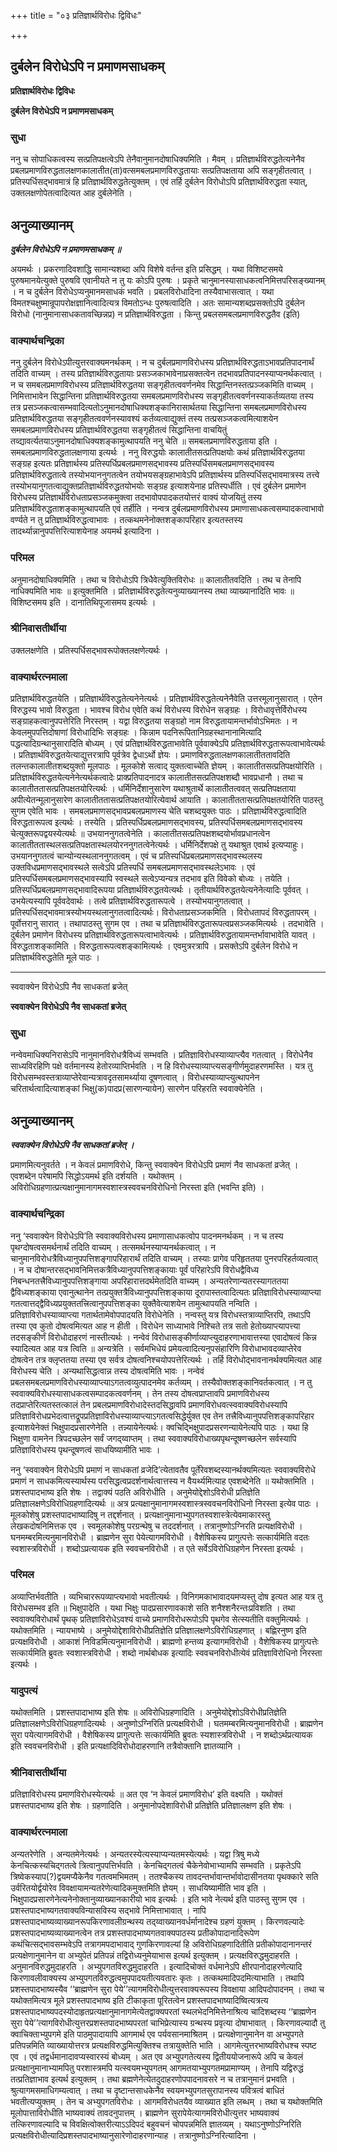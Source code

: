 +++
title = "०३ प्रतिज्ञार्थविरोधः द्विविधः"

+++


## दुर्बलेन विरोधेऽपि न प्रमाणमसाधकम्

**प्रतिज्ञार्थविरोधः द्विविधः**

**दुर्बलेन विरोधेऽपि न प्रमाणमसाधकम्**

### **सुधा**

ननु च सोपाधिकत्वस्य सत्प्रतिपक्षत्वेऽपि तेनैवानुमानदोषाधिक्यमिति । मैवम् । प्रतिज्ञार्थविरुद्धतेत्यनेनैव प्रबलप्रमाणविरुद्धतालक्षणकालातीत(ता)वत्समबलप्रमाणविरुद्धतायाः सत्प्रतिपक्षताया अपि सङ्गृहीतत्वात् । प्रतिस्पर्धिसद्भावमात्रं हि प्रतिज्ञार्थविरुद्धतेत्युक्तम् । एवं तर्हि दुर्बलेन विरोधोऽपि प्रतिज्ञार्थविरुद्धता स्यात्, उक्तलक्षणोपेतत्वादित्यत आह दुर्बलेनेति ।

## **अनुव्याख्यानम्**

***दुर्बलेन विरोधेऽपि न प्रमाणमसाधकम् ॥***

अयमर्थः । प्रकरणादिवशाद्धि सामान्यशब्दा अपि विशेषे वर्तन्त इति प्रसिद्धम् । यथा विशिष्टसमये पुरुषमानयेत्युक्ते पुरुषवि एवानीयते न तु यः कोऽपि पुरुषः । प्रकृते चानुमानस्यासाधकत्वनिमित्तपरिसङ्ख्यानम् । न च दुर्बलेन विरोधेऽप्यनुमानमसाधकं भवति । प्रबलविरोधादिना तस्यैवाभासत्वात् । यथा विमतश्चक्षुष्मान्रूपापरोक्षज्ञानित्वादित्यत्र विमतोऽन्धः पुरुषत्वादिति । अतः सामान्यशब्दप्रसक्तोऽपि दुर्बलेन विरोधो (नानुमानासाधकतावच्छिन्नप्र) न प्रतिज्ञार्थविरुद्धता । किन्तु प्रबलसमबलप्रमाणविरुद्धतैव (इति)

### **वाक्यार्थचन्द्रिका**

ननु दुर्बलेन विरोधेऽपीत्युत्तरवाक्यमनर्थकम् । न च दुर्बलप्रमाणविरोधस्य प्रतिज्ञार्थविरुद्धताऽभावप्रतिपादनार्थं तदिति वाच्यम् । तस्य प्रतिज्ञार्थविरुद्धतायाः प्रसञ्जकाभावेनाप्रसक्तत्वेन तदभावप्रतिपादनस्याप्यनर्थकत्वात् । न च समबलप्रमाणविरोधस्य प्रतिज्ञार्थविरुद्धतया सङ्गृहीतत्ववर्णनमेव सिद्धान्तिनस्तत्प्रञ्जकमिति वाच्यम् । निमित्ताभावेन सिद्धान्तिना प्रतिज्ञार्थविरुद्धतया समबलप्रमाणविरोधस्य सङ्गृहीतत्ववर्णनस्याकर्तव्यतया तस्य तत्र प्रसञ्जकत्वासम्भवादित्यतोऽनुमानदोषाधिक्यशङ्कानिरासार्थतया सिद्धान्तिना समबलप्रमाणविरोधस्य प्रतिज्ञार्थविरुद्धतया सङ्गृहीतत्ववर्णनस्यावश्यं कर्तव्यत्वाद्युक्तं तस्य तत्प्रसञ्जकत्वमित्याशयेन समबलप्रमाणविरोधस्य प्रतिज्ञार्थविरुद्धतया सङ्गृहीतत्वं सिद्धान्तिना वाचयितुं तव्द्यावर्त्यतयाऽनुमानदोषाधिक्यशङ्कामुत्थापयति ननु चेति ॥ समबलप्रमाणविरुद्धताया इति । समबलप्रमाणविरुद्धतालक्षणाया इत्यर्थः । ननु विरुद्धयोः कालातीतसत्प्रतिपक्षयोः कथं प्रतिज्ञार्थविरुद्धतया सङ्ग्रह इत्यतः प्रतिज्ञार्थस्य प्रतिस्पर्धिप्रबलप्रमाणसद्भावस्य प्रतिस्पर्धिसमबलप्रमाणसद्भावस्य प्रतिज्ञार्थविरुद्धतात्वे तस्योभयाननुगतत्वेन तयोभयसङ्ग्रहाभावेऽपि प्रतिज्ञार्थस्य प्रतिस्पर्धिसद्भावमात्रस्य तत्त्वे तस्योभयानुगतत्वाद्युक्तप्रतिज्ञार्थविरुद्धतयोभयोः सङ्ग्रह इत्याशयेनाह प्रतिस्पर्धीति । एवं दुर्बलेन प्रमाणेन विरोधस्य प्रतिज्ञार्थविरोधताप्रसञ्जकमुक्त्वा तदभावोपपादकतयोत्तरं वाक्यं योजयितुं तस्य प्रतिज्ञार्थविरुद्धताशङ्कामुत्थापयति एवं तर्हीति । नन्वत्र दुर्बलप्रमाणविरोधस्य प्रमाणासाधकत्वसम्पादकत्वाभावो वर्ण्यते न तु प्रतिज्ञार्थविरुद्धत्वाभावः । तत्कथमनेनोक्तशङ्कापरिहार इत्यतस्तस्य तादर्थ्यान्नानुपपत्तिरित्याशयेनाह अयमर्थ इत्यादिना ।

### **परिमल**

अनुमानदोषाधिक्यमिति । तथा च विरोधोऽपि त्रिधैवेत्युक्तिविरोधः ॥ कालातीतवदिति । तथ च तेनापि नाधिक्यमिति भावः ॥ इत्युक्तमिति । प्रतिज्ञार्थविरुद्धतेत्यनुव्याख्यानस्य तथा व्याख्यानादिति भावः ॥ विशिष्टसमय इति । दानातिथिपूजासमय इत्यर्थः ।

### **श्रीनिवासतीर्थीया**

उक्तलक्षणेति । प्रतिस्पर्धिसद्भावरूपोक्तलक्षणेत्यर्थः ।

### **वाक्यार्थरत्नमाला**

प्रतिज्ञार्थविरुद्धतयेति । प्रतिज्ञार्थविरुद्धतेत्यनेनेत्यर्थः । प्रतिज्ञार्थविरुद्धतेत्यनेनैवेति उत्तरमूलानुसारात् । एतेन विरुद्धस्य भावो विरुद्धता । भावश्च विरोध एवेति कथं विरोधस्य विरोधेन सङ्ग्रहः । विरोधावृत्तेर्विरोधस्य सङ्ग्राहकत्वानुपपत्तेरिति निरस्तम् । यद्वा विरुद्धतया सङ्ग्रहो नाम विरुद्धतायामन्तर्भावोऽभिमतः । न केवलमुपपत्तिदोषाणां विरोधादिभिः सङ्ग्रहः । किन्नाम पदनिरूपितानिग्रहस्थानानामित्यादि पद्धत्यादिग्रन्थानुसारादिति बोध्यम् । एवं प्रतिज्ञार्थविरुद्धताभावेति पूर्ववाक्येऽपि प्रतिज्ञार्थविरुद्धतारूपत्वाभावेत्यर्थः । प्रतिज्ञार्थविरुद्धतयेत्याद्युत्तरत्रापि पूर्वत्रेव द्वेधाऽर्थो ज्ञेयः । प्रमाणविरुद्धतालक्षणकालातीततावदिति तलन्तकालातीतशब्दयुक्तो मूलपाठः । मूलकोशे सत्वाद् युक्तत्वाच्चेति ज्ञेयम् । कालातीतसत्प्रतिपक्षयोरिति । प्रतिज्ञार्थविरुद्धतयेत्यनेनेत्यर्थकत्वादेः प्राक्प्रतिपादनादत्र कालातीतसत्प्रतिपक्षशब्दौ भावप्रधानौ । तथा च कालातीततासत्प्रतिपक्षतयोरित्यर्थः । धर्मिनिर्देशानुसारेण यथाश्रुतार्थे कालातीतत्ववत् सत्प्रतिपक्षताया अपीत्येतन्मूलानुसारेण कालातीततासत्प्रतिपक्षतयोरित्येवार्थ आयाति । कालातीततासत्प्रतिपक्षतयोरिति पाठस्तु सुगम एवेति भावः । समबलप्रमाणसद्भावप्रबलप्रमाणस्य चेति चशब्दयुक्तः पाठः । प्रतिज्ञार्थविरुद्धत्वादिति विरुद्धतारूपत्व इत्यर्थः । तस्येति । प्रतिस्पर्धिप्रबलप्रमाणसद्भावस्य, प्रतिस्पर्धिसमबलप्रमाणसद्भावस्य चेत्युक्तरूपद्वयस्येत्यर्थः ॥ उभयाननुगतत्वेनेति । कालातीतसत्प्रतिपक्षशब्दयोर्भावप्रधानत्वेन कालातीततास्थलसत्प्रतिपक्षतास्थलयोरननुगतत्वेनेत्यर्थः । धर्मिनिर्देशपक्षे तु यथाश्रुत एवार्थ इत्यप्याहुः। उभयाननुगतत्वं चान्योन्यस्थलाननुगतत्वम् । एवं च प्रतिस्पर्धिप्रबलप्रमाणसद्भावस्थलस्य उक्तविधप्रमाणसद्भावस्थले सत्वेऽपि प्रतिस्पर्धि समबलप्रमाणसद्भावस्थलेऽभावः । एवं प्रतिस्पर्धिसमबलप्रमाणसद्भावस्यापि स्वस्थले सत्वेऽप्यन्यत्र तदभाव इति विवेको बोध्यः । तयेति । प्रतिस्पर्धिप्रबलप्रमाणसद्भावादिरूपया प्रतिज्ञार्थविरुद्धतयेत्यर्थः । तृतीयार्थविरुद्धतयेत्यनेनेत्यादिः पूर्ववत् । उभयेत्यस्यापि पूर्ववदेवार्थः । तत्वे प्रतिज्ञार्थविरुद्धतारूपत्वे । तस्योभयानुगतत्वात् । प्रतिस्पर्धिसद्भावमात्रस्योभयस्थलानुगतत्वादित्यर्थः। विरोधताप्रसञ्जकमिति । विरोधतापदं विरुद्धतापरम् । पूर्वोत्तरानु सारात् । तथापाठस्तु सुगम एव । तथा च प्रतिज्ञार्थविरुद्धतारूपत्वप्रसञ्जकमित्यर्थः । तदभावेति । दुर्बलेन प्रमाणेन विरोधस्य प्रतिज्ञार्थविरुद्धतारूपत्वाभावेत्यर्थः । प्रतिज्ञार्थविरुद्धतायामन्तर्भावाभावेति यावत् । विरुद्धताशङ्कामिति । विरुद्धतारूपत्वशङ्कामित्यर्थः । एवमुत्ररत्रापि । प्रसक्तेऽपि दुर्बलेन विरोधे न प्रतिज्ञार्थविरुद्धतेति मूले पाठः ।





------------------------------------------------------------------------

स्ववाक्येन विरोधेऽपि नैव साधकतां ब्रजेत्

**स्ववाक्येन विरोधेऽपि नैव साधकतां ब्रजेत्**

### **सुधा**

नन्वेवमाधिक्यनिरासेऽपि नानुमानविरोधत्रैविध्यं सम्भवति । प्रतिज्ञाविरोधस्याव्याप्त्यैव गतत्वात् । विरोधेनैव साध्यविरहिणि पक्षे वर्तमानस्य हेतोरव्याप्तिर्भवति । न हि विरोधस्याव्याप्त्यसङ्गीर्णमुदाहरणमस्ति । यत्र तु विरोधसम्भवस्तत्राव्याप्तेरेवान्यत्रावदृतसामर्थ्याया दूषणत्वात् । विरोधस्याव्याप्त्युत्थापनेन चरितार्थत्वादित्याशङ्कां भिक्षु(क)पादप्र(सारणन्यायेन) सारणेन परिहरति स्ववाक्येनेति ।

## **अनुव्याख्यानम्**

***स्ववाक्येन विरोधेऽपि नैव साधकतां ब्रजेत् ।***

प्रमाणमित्यनुवर्तते । न केवलं प्रमाणविरोधे, किन्तु स्ववाक्येन विरोधेऽपि प्रमाणं नैव साधकतां व्रजेत् । एवशब्देन परेषामपि सिद्धोऽयमर्थ इति दर्शयति । यथोक्तम् । अविरोधिग्रहणात्प्रत्यक्षानुमानागमस्वशास्त्रस्ववचनविरोधिनो निरस्ता इति (भवन्ति इति) ।

### **वाक्यार्थचन्द्रिका**

ननु ‘स्ववाक्येन विरोधेऽपि’ति स्ववाक्यविरोधस्य प्रमाणासाधकत्वोप पादनमनर्थकम् । न च तस्य पृथग्दोषत्वसमर्थनार्थं तदिति वाच्यम् । तत्समर्थनस्याप्यनर्थकत्वात् । न चानुमानविरोधत्रैविध्यानुपपत्तिशङ्गापरिहारार्थं तदिति वाच्यम् । तस्याः प्रागेव परिहृततया पुनरपरिहर्तव्यत्वात् । न च दोषान्तरसद्भावनिमित्तकत्रैविध्यानुपपत्तिशङ्कायाः पूर्वं परिहारेऽपि विरोधद्वैविध्य निबन्धनतत्त्रैविध्यानुपपत्तिशङ्गाया अपरिहारात्तदर्थमेतदिति वाच्यम् । अन्यतरेणान्यतरस्यागततया द्वैविध्यशङ्काया एवानुत्थानेन तत्प्रयुक्तत्रैविध्यानुपपत्तिशङ्काया दूरापास्तत्वादित्यतः प्रतिज्ञाविरोधस्याव्याप्त्या गतत्वात्तद्द्वैविध्यप्रयुक्ततत्त्रित्वानुपपत्तिशङ्का युक्तैवेत्याशयेन तामुत्थापयति नन्विति । प्रतिज्ञाविरोधस्याव्याप्त्या गतार्थतामेवोपपादयति विरोधेनेति । नन्वस्तु यत्र विरोधस्तत्राव्याप्तिरपि, तथाऽपि तस्या एव कुतो दोषत्वमित्यत आह न हीती । विरोधेन साध्याभावे निश्चिते तत्र सतो हेतोख्याप्त्यापत्त्या तदसङ्कीर्णं विरोधोदाहरणं नास्तीत्यर्थः । नन्वेवं विरोधासङ्कीर्णाव्याप्त्युदाहरणाभावात्तस्या एवादोषत्वं किन्न स्यादित्यत आह यत्र त्विति ॥ अन्यत्रेति । सर्वमभिधेयं प्रमेयत्वादित्यनुपसंहारिणि विरोधाभावदव्याप्तेरेव दोषत्वेन तत्र क्लृप्ततया तस्या एव सर्वत्र दोषत्वनिश्चयोपपत्तेरित्यर्थः । तर्हि विरोधोद्भावनानर्थक्यमित्यत आह विरोधस्य चेति । अन्यथासिद्धत्वान्न तस्य दोषत्वमिति भावः । नन्वेवं प्रबलसमबलप्रमाणविरोधस्याव्याप्त्याऽगतत्वव्युत्पादनमेव कर्तव्यम् । तस्यैवोक्तशङ्कानिवर्तकत्वात् । न तु स्ववाक्यविरोधस्यासाधकत्वसम्पादकत्ववर्णनम् । तेन तस्य दोषत्वप्राप्तावपि प्रमाणविरोधस्य तदप्राप्तेरित्यतस्तत्कालं तेन प्रबलप्रमाणविरोधादेस्तदसिद्धावपि प्रमाणविरोधवत्स्ववाक्यविरोधस्यापि प्रतिज्ञाविरोधप्रभेदत्वात्तद्रूपप्रतिज्ञाविरोधस्याव्याप्त्याऽगतत्वसिद्धेर्युक्त एव तेन तत्त्रैविध्यानुपपत्तिशङ्कापरिहार इत्याशयेनेक्तं भिक्षुपादप्रसारणेनेति । तन्न्यायेनेत्यर्थः। क्वचिद्भिक्षुपादप्रसरणन्यायेनेत्यपि पाठः । यथा हि भिक्षुणा वामनेन त्रिपदच्छलेन सर्वं जगद्य्वाप्तम् । तथा स्ववाक्यविरोधाख्यपृथन्दूषणच्छलेन सर्वस्यापि प्रतिज्ञाविरोधस्य पृथन्दूषणत्वं साधयिष्यामीति भावः ।

ननु ‘स्ववाक्येन विरोधेऽपि प्रमाणं न साधकतां व्रजेदि’त्येतावतैव पूर्तेरेवशब्दस्यानर्थक्यमित्यतः स्ववाक्यविरोधे प्रमाणं न साधकमित्यस्यार्थस्य परसिद्धत्वप्रदर्शनार्थत्वात्तस्य न वैयर्थ्यमित्याह एवशब्देनेति ॥ यथोक्तमिति । प्रशस्तपादभाष्य इति शेषः । तद्वाक्यं पठति अविरोधीति । अनुमेयोद्देशोऽविरोधी प्रतिज्ञेति प्रतिज्ञालक्षणेऽविरोधिग्रहणादित्यर्थः ॥ अत्र प्रत्यक्षानुमानागमस्वशास्त्रस्ववचनविरोधिनो निरस्ता इत्येव पाठः । मूलकोशेषु प्रशस्तपादभाष्यादिषु न तद्दर्शनात् । प्रत्यक्षानुमानाभ्युपगतस्वशास्त्रेत्येवमाकारस्तु लेखकदोषनिमित्तक एव । स्वमूलकोशेषु परग्रन्थेषु च तददर्शनात् । तत्रानुष्णोऽग्निरति प्रत्यक्षविरोधी । घनमम्बरमित्यनुमानविरोधी । ब्राह्मणेन सुरा पेयेत्यागमविरोधी । वैशेषिकस्य प्रागुत्पत्तेः सत्कार्यमिति वदतः स्वशास्त्रविरोधी । शब्दोऽप्रत्यायक इति स्ववचनविरोधी । त एते सर्वेऽविरोधिग्रहणेन निरस्ता इत्यर्थः ।

### **परिमल**

अव्याप्तिर्भवतीति । व्यभिचाररूपव्याप्त्यभावो भवतीत्यर्थः । विनिगमकाभावादयमप्यस्तु दोष इत्यत आह यत्र तु विरोधसम्भव इति ॥ भिक्षुपादेति । यथा भिक्षुः पादप्रसारणावकाशे सति शनैश्शनैरन्तःप्रविशति । तथा स्ववाक्यविरोधार्थं पृथक् प्रतिज्ञाविरोधेऽवश्यं वाच्ये प्रमाणविरोधरूपोऽपि पृथगेव सेत्स्यतीति वक्तुमित्यर्थः । यथोक्तमिति । न्यायभाष्ये । अनुमेयोद्देशाविरोधीप्रतिज्ञेति प्रतिज्ञालक्षणेऽविरोधिग्रहणात् । बह्णिरनुष्ण इति प्रत्यक्षविरोधी । आकाशं निविडमित्यनुमानविरोधी । ब्राह्मणो हन्तव्य इत्यागमविरोधी । वैशेषिकस्य प्रागुत्पत्तेः सत्कार्यमिति ब्रुवतः स्वशास्त्रविरोधी । शब्दो नार्थबोधक इत्यादिः स्ववचनविरोधीत्येवं प्रतिज्ञाविरोधिनो निरस्ता इत्यर्थः ।

### **यादुपत्यं**

यथोक्तमिति । प्रशस्तपादाभाष्य इति शेषः ॥ अविरोधिग्रहणादिति । अनुमेयोद्देशोऽविरोधीप्रतिज्ञेति प्रतिज्ञालक्षणेऽविरोधिग्रहणादित्यर्थः । अनुष्णोऽग्निरिति प्रत्यक्षविरोधी । घतमम्बरमित्यनुमानविरोधी । ब्राह्मणेन सुरा पयेत्यागमविरोधी । वैशेषिकस्य प्रागुत्पत्तेः सत्कार्यमिति ब्रुवतः स्यशास्त्रविरोधी । न शब्दोऽर्थप्रत्यायक इति स्ववचनविरोधी । इति प्रत्यक्षादिविरोधोदाहरणानि तत्रैवोक्तानि ज्ञातव्यानि ।

### **श्रीनिवासतीर्थीया**

प्रतिज्ञाविरोधस्य प्रमाणविरोधस्येत्यर्थः ॥ अत एव ‘न केवलं प्रमाणविरोध’ इति वक्ष्यति । यथोक्तं प्रशस्तपादभाष्य इति शेषः । ग्रहणादिति । अनुमानोपदेशाविरोधी प्रतिज्ञेति प्रतिज्ञालक्षण इति शेषः ।

### **वाक्यार्थरत्नमाला**

अन्यतरेणेति । अन्यतमेनेत्यर्थः । अन्यतरस्येत्यस्याप्यन्यतमस्येत्यर्थः । यद्वा त्रिषु मध्ये केनचित्कस्यचिद्गतत्वे त्रित्वानुपपत्तिर्भवति । केनचिद्गतत्वं चैकेनेवोभाभ्यामपि सम्भवति । प्रकृतेऽपि त्रिष्वेकस्याप(?)द्वयमप्यैकेनैव गतत्वमभिमतम् । ततश्चैकस्य तावदन्तर्भावान्तर्भावोदासीनतया पृथक्कारे सति उर्वरितयोर्द्वयोरेव विवक्षायामन्यतरेणेत्यादिकमुक्तमिति ज्ञेयम् । साधयिष्यामीति भाव इति । भिक्षुपादप्रसारणेनेत्यनेनोक्तानुव्याख्यानकारीयो भाव इत्यर्थः । इति भावे नेत्यर्थ इति पाठस्तु सुगम एव । प्रशस्तपादभाष्यगतवाक्यविन्यासविस्य सद्भावे निमित्ताभावात् । नापि प्रशस्तपादभाष्यव्याख्यानरूपकिरणावलीग्रन्थस्य तद्य्वाख्यानवर्धर्मानादेश्च ग्रहणं युक्तम् । किरणवल्यादेः प्रशस्तपादभाष्यव्याख्यानत्वेन तत्र प्रशस्तपादभाष्यगतवाक्यपाठस्य प्रतीकोपादानादिरूपेण कथंचित्सद्भावसम्भवेऽपि तत्रागमपदाभावाद् गुणकिरणावल्यां हि अविरोधिग्रहणादितीति प्रतीकोपादानानन्तरं प्रत्यक्षेणानुमानेन वा अभ्युपेतं प्रतिपन्नं तद्विरोध्यनुमेयाभास इत्यर्थ इत्युक्तम् । प्रत्यक्षविरुद्धमुदाहरति । अनुमानविरुद्धमुदाहरति । अभ्युपगतविरुद्धमुदाहरति । इत्यादिचोक्तं वर्धमानेऽपि क्षीरपानोदाहरणेत्यादि किरणावलीवाक्यस्य अभ्युपगतविरुद्धत्वमुपपादयतीत्यवतारः कृतः । तत्कथमादिपदमित्याभाति । तथापि प्रशस्तपादभाष्यस्यैव ‘‘ब्राह्मणेन सुरा पेये’’त्यागमविरोधीत्युत्तरवाक्यरूपस्य विवक्षाया आदिपदोपादनम् । तथा च यथोक्तमित्यत्र मूले प्रशस्तपादभाष्य इति टीकाकृता पूरितत्वेन प्रशस्तपादभाष्यादिष्वित्यत्रत्य प्रशस्तपादभाष्यपदस्योदाहृतप्रत्यक्षानुमानागमेत्येतद्वाक्यपरतां स्थलभेदनिमित्तेनाश्रित्य चादिशब्दस्य ‘‘ब्राह्मणेन सुरा पेये’’त्यागविरोधीत्युत्तरप्रशस्तपादभाष्यपरतां चाभिप्रेत्यास्य ग्रन्थस्य प्रवृत्या दोषाभावात् । किरणावल्यादौ तु क्वाचिक्ताभ्युपगमे इति पाठमुपादायापि आगमार्थ एव पर्यवसानमाश्रितम् । प्रत्यक्षेणानुमानेन वा अभ्युपगते प्रतिपन्नमिति व्याख्यायोत्तरत्र प्रत्यक्षविरुद्धमित्युक्तिश्च तत्रायुक्तेति भाति । आगमेत्युत्तरभाष्यविरोधश्च स्पष्ट एव । एवं तद्वर्धमानादावप्यस्वारस्यं बोध्यम् । अत एव अभ्युपगतेत्यस्य द्वितीययोजनारूपे अपि च केवलं प्रत्यक्षानुमानाभ्यामपितु परशास्त्रमपि यत्स्वयमभ्युपगतम् आगमतयाभ्युपगतमप्रामाण्यम् । तेनापि यद्विरुद्धं तत्प्रतिज्ञाभाव इत्यर्थ इत्युक्तम् । तथा ब्रह्मणेनेत्येतदुदाहरणोपपादनावसरे न च तत्रानुमानं प्रभवति । श्रुत्यागमसमाधिगम्यत्वात् । तथा च दृष्टान्तसाधकेनैव स्वयमभ्युपगतसुरापानस्य पवित्रत्वं बाधितं भवतीत्यप्युक्तम् । तेन च अभ्युपगतविरोधः । आगमविरोधतयैव व्याख्यात इति लब्धम् । तथा च यथोक्तमिति मूलोपात्ताविरोधीति भाष्यवाक्यं तावदनुपात्तम् । ब्राह्मणेन सुरापेयेत्यागमविरोधीत्युत्तर भाष्यवाक्यं तत्किरणावल्यादि च विवक्षित्वोक्तरीत्याऽऽदिपदं बहुवचनं चोपपन्नमिति ज्ञातव्यम् । यथाऽनुष्णोऽग्निरिति प्रत्यक्षविरोधीत्यादिप्रशस्तपादभाष्यानुसारेणोदाहरणान्याह । तत्रानुष्णोऽग्निरित्यादिना ।

